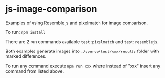 # js-image-comparison
Examples of using Resemble.js and pixelmatch for image comparison.

To run: 
`npm install`

There are 2 run commands available `test:pixelmatch` and `test:resemblejs`. 

Both examples generate images into `./source/test/xxx/results` folder with marked differences. 

To run any command execute `npm run xxx` where instead of "xxx" insert any command from listed above.
